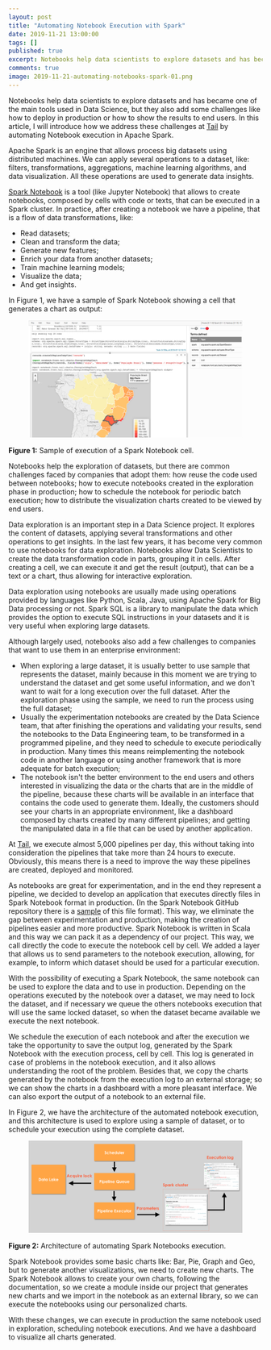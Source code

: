 ```yaml
---
layout: post
title: "Automating Notebook Execution with Spark"
date: 2019-11-21 13:00:00
tags: []
published: true
excerpt: Notebooks help data scientists to explore datasets and has became one of the main tools used in Data Science, but they also add some challenges like how to deploy in production or how to show the results to end users.
comments: true
image: 2019-11-21-automating-notebooks-spark-01.png
---
```


Notebooks help data scientists to explore datasets and has became one of the main tools used in Data Science, but they also add some challenges like how to deploy in production or how to show the results to end users. In this article, I will introduce how we address these challenges at [Tail](https://www.tail.digital) by automating Notebook execution in Apache Spark.

Apache Spark is an engine that allows process big datasets using distributed machines. We can apply several operations to a dataset, like: filters, transformations, aggregations, machine learning algorithms, and data visualization. All these operations are used to generate data insights.

[Spark Notebook](http://spark-notebook.io) is a tool (like Jupyter Notebook) that allows to create notebooks, composed by cells with code or texts, that can be executed in a Spark cluster. In practice, after creating a notebook we have a pipeline, that is a flow of data transformations, like:

* Read datasets;
* Clean and transform the data;
* Generate new features;
* Enrich your data from another datasets;
* Train machine learning models;
* Visualize the data;
* And get insights.

In Figure 1, we have a sample of Spark Notebook showing a cell that generates a chart as output:

<figure>
    <a href="/images/posts/2019-11-21-automating-notebooks-spark-01.png"><img src="/images/posts/2019-11-21-automating-notebooks-spark-01.png" alt="Sample of execution of a Spark Notebook cell."></a>
</figure>

**Figure 1:** Sample of execution of a Spark Notebook cell.

Notebooks help the exploration of datasets, but there are common challenges faced by companies that adopt them: how reuse the code used between notebooks; how to execute notebooks created in the exploration phase in production; how to schedule the notebook for periodic batch execution; how to distribute the visualization charts created to be viewed by end users.

Data exploration is an important step in a Data Science project. It explores the content of datasets, applying several transformations and other operations to get insights. In the last few years, it has become very common to use notebooks for data exploration. Notebooks allow Data Scientists to create the data transformation code in parts, grouping it in cells. After creating a cell, we can execute it and get the result (output), that can be a text or a chart, thus allowing for interactive exploration.

Data exploration using notebooks are usually made using operations provided by languages like Python, Scala, Java, using Apache Spark for Big Data processing or not. Spark SQL is a library to manipulate the data which provides the option to execute SQL instructions in your datasets and it is very useful when exploring large datasets.

Although largely used, notebooks also add a few challenges to companies that want to use them in an enterprise environment:

* When exploring a large dataset, it is usually better to use sample that represents the dataset, mainly because in this moment we are trying to understand the dataset and get some useful information, and we don't want to wait for a long execution over the full dataset. After the exploration phase using the sample, we need to run the process using the full dataset;
* Usually the experimentation notebooks are created by the Data Science team, that after finishing the operations and validating your results, send the notebooks to the Data Engineering team, to be transformed in a programmed pipeline, and they need to schedule to execute periodically in production. Many times this means reimplementing the notebook code in another language or using another framework that is more adequate for batch execution;
* The notebook isn't the better environment to the end users and others interested in visualizing the data or the charts that are in the middle of the pipeline, because these charts will be available in an interface that contains the code used to generate them. Ideally, the customers should see your charts in an appropriate environment, like a dashboard composed by charts created by many different pipelines; and getting the manipulated data in a file that can be used by another application.

At [Tail](https://www.tail.digital), we execute almost 5,000 pipelines per day, this without taking into consideration the pipelines that take more than 24 hours to execute. Obviously, this means there is a need to improve the way these pipelines are created, deployed and monitored.

As notebooks are great for experimentation, and in the end they represent a pipeline, we decided to develop an application that executes directly files in Spark Notebook format in production. (In the Spark Notebook GitHub repository there is a [sample](https://raw.githubusercontent.com/spark-notebook/spark-notebook/master/notebooks/machine-learning/Spark%20Example.snb.ipynb) of this file format). This way, we eliminate the gap between experimentation and production, making the creation of pipelines easier and more productive. Spark Notebook is written in Scala and this way we can pack it as a dependency of our project. This way, we call directly the code to execute the notebook cell by cell. We added a layer that allows us to send parameters to the notebook execution, allowing, for example, to inform which dataset should be used for a particular execution.

With the possibility of executing a Spark Notebook, the same notebook can be used to explore the data and to use in production. Depending on the operations executed by the notebook over a dataset, we may need to lock the dataset, and if necessary we queue the others notebooks execution that will use the same locked dataset, so when the dataset became available we execute the next notebook.

We schedule the execution of each notebook and after the execution we take the opportunity to save the output log, generated by the Spark Notebook with the execution process, cell by cell. This log is generated in case of problems in the notebook execution, and it also allows understanding the root of the problem. Besides that, we copy the charts generated by the notebook from the execution log to an external storage; so we can show the charts in a dashboard with a more pleasant interface. We can also export the output of a notebook to an external file.

In Figure 2, we have the architecture of the automated notebook execution, and this architecture is used to explore using a sample of dataset, or to schedule your execution using the complete dataset.

<figure>
    <a href="/images/posts/2019-11-21-automating-notebooks-spark-02.png"><img src="/images/posts/2019-11-21-automating-notebooks-spark-02.png" alt="Architecture of automating Spark Notebooks execution."></a>
</figure>

**Figure 2:** Architecture of automating Spark Notebooks execution.

Spark Notebook provides some basic charts like: Bar, Pie, Graph and Geo, but to generate another visualizations, we need to create new charts. The Spark Notebook allows to create your own charts, following the documentation, so we create a module inside our project that generates new charts and we import in the notebook as an external library, so we can execute the notebooks using our personalized charts.

With these changes, we can execute in production the same notebook used in exploration, scheduling notebook executions. And we have a dashboard to visualize all charts generated.